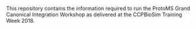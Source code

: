 This repository contains the information required to run the ProtoMS
Grand Canonical Integration Workshop as delivered at the CCPBioSim
Training Week 2018.
